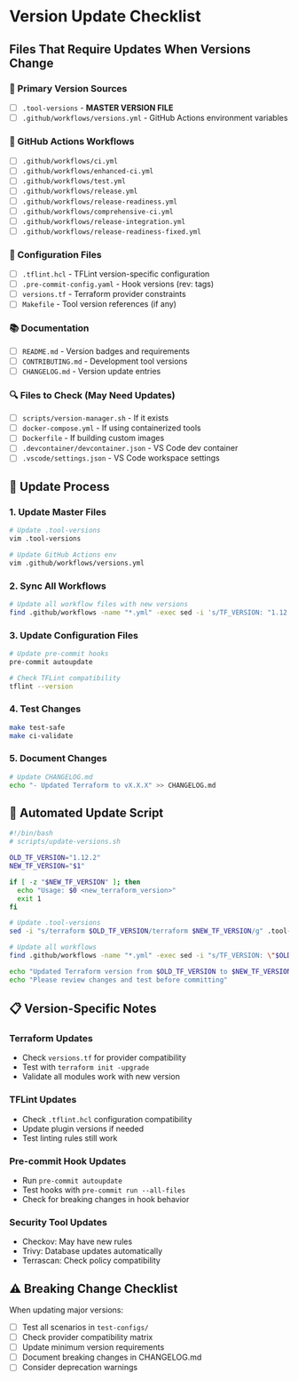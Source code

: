 # Version Update Checklist

## Files That Require Updates When Versions Change

### 🎯 Primary Version Sources
- [ ] `.tool-versions` - **MASTER VERSION FILE**
- [ ] `.github/workflows/versions.yml` - GitHub Actions environment variables

### 🔧 GitHub Actions Workflows
- [ ] `.github/workflows/ci.yml`
- [ ] `.github/workflows/enhanced-ci.yml`
- [ ] `.github/workflows/test.yml`
- [ ] `.github/workflows/release.yml`
- [ ] `.github/workflows/release-readiness.yml`
- [ ] `.github/workflows/comprehensive-ci.yml`
- [ ] `.github/workflows/release-integration.yml`
- [ ] `.github/workflows/release-readiness-fixed.yml`

### 📝 Configuration Files
- [ ] `.tflint.hcl` - TFLint version-specific configuration
- [ ] `.pre-commit-config.yaml` - Hook versions (rev: tags)
- [ ] `versions.tf` - Terraform provider constraints
- [ ] `Makefile` - Tool version references (if any)

### 📚 Documentation
- [ ] `README.md` - Version badges and requirements
- [ ] `CONTRIBUTING.md` - Development tool versions
- [ ] `CHANGELOG.md` - Version update entries

### 🔍 Files to Check (May Need Updates)
- [ ] `scripts/version-manager.sh` - If it exists
- [ ] `docker-compose.yml` - If using containerized tools
- [ ] `Dockerfile` - If building custom images
- [ ] `.devcontainer/devcontainer.json` - VS Code dev container
- [ ] `.vscode/settings.json` - VS Code workspace settings

## 🚀 Update Process

### 1. Update Master Files
```bash
# Update .tool-versions
vim .tool-versions

# Update GitHub Actions env
vim .github/workflows/versions.yml
```

### 2. Sync All Workflows
```bash
# Update all workflow files with new versions
find .github/workflows -name "*.yml" -exec sed -i 's/TF_VERSION: "1.12.2"/TF_VERSION: "NEW_VERSION"/g' {} \;
```

### 3. Update Configuration Files
```bash
# Update pre-commit hooks
pre-commit autoupdate

# Check TFLint compatibility
tflint --version
```

### 4. Test Changes
```bash
make test-safe
make ci-validate
```

### 5. Document Changes
```bash
# Update CHANGELOG.md
echo "- Updated Terraform to vX.X.X" >> CHANGELOG.md
```

## 🔄 Automated Update Script

```bash
#!/bin/bash
# scripts/update-versions.sh

OLD_TF_VERSION="1.12.2"
NEW_TF_VERSION="$1"

if [ -z "$NEW_TF_VERSION" ]; then
  echo "Usage: $0 <new_terraform_version>"
  exit 1
fi

# Update .tool-versions
sed -i "s/terraform $OLD_TF_VERSION/terraform $NEW_TF_VERSION/g" .tool-versions

# Update all workflows
find .github/workflows -name "*.yml" -exec sed -i "s/TF_VERSION: \"$OLD_TF_VERSION\"/TF_VERSION: \"$NEW_TF_VERSION\"/g" {} \;

echo "Updated Terraform version from $OLD_TF_VERSION to $NEW_TF_VERSION"
echo "Please review changes and test before committing"
```

## 📋 Version-Specific Notes

### Terraform Updates
- Check `versions.tf` for provider compatibility
- Test with `terraform init -upgrade`
- Validate all modules work with new version

### TFLint Updates
- Check `.tflint.hcl` configuration compatibility
- Update plugin versions if needed
- Test linting rules still work

### Pre-commit Hook Updates
- Run `pre-commit autoupdate`
- Test hooks with `pre-commit run --all-files`
- Check for breaking changes in hook behavior

### Security Tool Updates
- Checkov: May have new rules
- Trivy: Database updates automatically
- Terrascan: Check policy compatibility

## ⚠️ Breaking Change Checklist

When updating major versions:
- [ ] Test all scenarios in `test-configs/`
- [ ] Check provider compatibility matrix
- [ ] Update minimum version requirements
- [ ] Document breaking changes in CHANGELOG.md
- [ ] Consider deprecation warnings
